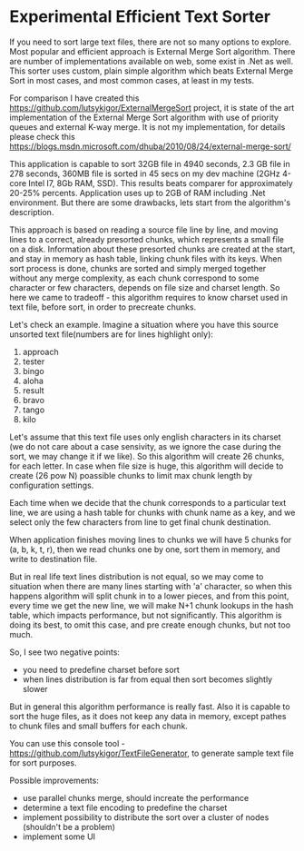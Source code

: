 # Experimental Efficient Text Sorter
If you need to sort large text files, there are not so many options to explore. Most popular and efficient approach is External Merge Sort algorithm. There are number of implementations available on web, some exist in .Net as well. This sorter uses custom, plain simple algorithm which beats External Merge Sort in most cases, and most common cases, at least in my tests.

For comparison I have created this https://github.com/lutsykigor/ExternalMergeSort project, it is state of the art implementation of the External Merge Sort algorithm with use of priority queues and external K-way merge. It is not my implementation, for details please check this https://blogs.msdn.microsoft.com/dhuba/2010/08/24/external-merge-sort/

This application is capable to sort 32GB file in 4940 seconds, 2.3 GB file in 278 seconds, 360MB file is sorted in 45 secs on my dev machine (2GHz 4-core Intel I7, 8Gb RAM, SSD). This results beats comparer for approximately 20-25% percents. Application uses up to 2GB of RAM including .Net environment. But there are some drawbacks, lets start from the algorithm's description.

This approach is based on reading a source file line by line, and moving lines to a correct, already presorted chunks, which represents a small file on a disk. Information about these presorted chunks are created at the start, and stay in memory as hash table, linking chunk files with its keys. When sort process is done, chunks are sorted and simply merged together without any merge complexity, as each chunk correspond to some character or few characters, depends on file size and charset length. So here we came to tradeoff - this algorithm requires to know charset used in text file, before sort, in order to precreate chunks.

Let's check an example. Imagine a situation where you have this source unsorted text file(numbers are for lines highlight only):

1. approach
2. tester
3. bingo
5. aloha
6. result
7. bravo
8. tango
9. kilo

Let's assume that this text file uses only english characters in its charset (we do not care about a case sensivity, as we ignore the case during the sort, we may change it if we like). So this algorithm will create 26 chunks, for each letter. In case when file size is huge, this algorithm will decide to create (26 pow N) poassible chunks to limit max chunk length by configuration settings.

Each time when we decide that the chunk corresponds to a particular text line, we are using a hash table for chunks with chunk name as a key, and we select only the few characters from line to get final chunk destination.

When application finishes moving lines to chunks we will have 5 chunks for (a, b, k, t, r), then we read chunks one by one, sort them in memory, and write to destination file.

But in real life text lines distribution is not equal, so we may come to situation when there are many lines starting with 'a' character, so when this happens algorithm will split chunk in to a lower pieces, and from this point, every time we get the new line, we will make N+1 chunk lookups in the hash table, which impacts performance, but not significantly. This algorithm is doing its best, to omit this case, and pre create enough chunks, but not too much.

So, I see two negative points:
- you need to predefine charset before sort
- when lines distribution is far from equal then sort becomes slightly slower

But in general this algorithm performance is really fast. Also it is capable to sort the huge files, as it does not keep any data in memory, except pathes to chunk files and small buffers for each chunk.

You can use this console tool - https://github.com/lutsykigor/TextFileGenerator, to generate sample text file for sort purposes.

Possible improvements:
- use parallel chunks merge, should increate the performance
- determine a text file encoding to predefine the charset
- implement possibility to distribute the sort over a cluster of nodes (shouldn't be a problem)
- implement some UI
